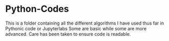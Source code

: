 # Python-Codes
This is a folder containing all the different algorithms I have used thus far in Pythonic code or Jupyterlabs
Some are basic while some are more advanced. 
Care has been taken to ensure code is readable.
